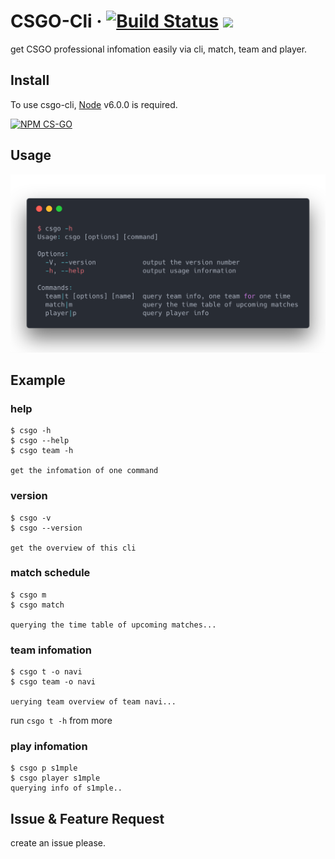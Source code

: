 
# CSGO-Cli &middot; [![Build Status](https://travis-ci.org/JadeTao/csgo-cli.svg?branch=master)](https://travis-ci.org/JadeTao/csgo-cli) <a target="_blank" href="https://opensource.org/licenses/MIT" title="License: MIT"><img src="https://img.shields.io/github/license/mashape/apistatus.svg?style=flat-square"></a>

get CSGO professional infomation easily via cli, match, team and player.

## Install

To use csgo-cli, [Node](https://nodejs.org/) v6.0.0 is required.

[![NPM CS-GO](https://nodei.co/npm/csgo-cli.png)](https://nodei.co/npm/csgo-cli/)

## Usage

![help](https://raw.githubusercontent.com/JadeTao/csgo-cli/master/.github/help.png)

## Example

### help

```shell
$ csgo -h
$ csgo --help
$ csgo team -h

get the infomation of one command
```

### version

```shell
$ csgo -v
$ csgo --version

get the overview of this cli
```

### match schedule

```shell
$ csgo m
$ csgo match

querying the time table of upcoming matches...
```

### team infomation

```shell
$ csgo t -o navi
$ csgo team -o navi

uerying team overview of team navi...
```

run `csgo t -h` from more

### play infomation

```shell
$ csgo p s1mple
$ csgo player s1mple
querying info of s1mple..
```

## Issue & Feature Request

create an issue please.